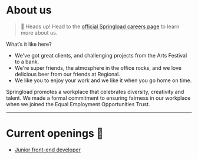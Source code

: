 # About us

> :construction: Heads up! Head to the [official Springload careers page](https://www.springload.co.nz/jobs/) to learn more about us.

What’s it like here?

- We've got great clients, and challenging projects from the Arts Festival to a bank.
- We're super friends, the atmosphere in the office rocks, and we love delicious beer from our friends at Regional.
- We like you to enjoy your work and we like it when you go home on time.

Springload promotes a workplace that celebrates diversity, creativity and talent. We made a formal commitment to ensuring fairness in our workplace when we joined the Equal Employment Opportunities Trust.

---

# Current openings :seedling:

- [Junior front-end developer](junior-front-end-developer)
